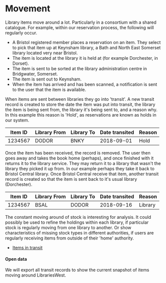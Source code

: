 Movement
========

Library items move around a lot. Particularly in a consortium with a shared catalogue. For example, within our reservation process, the following will regularly occur.

- A Bristol registered member places a reservation on an item. They select to pick that item up at Keynsham library, a Bath and North East Somerset library located very near Bristol.
- The item is located at the library it is held at (for example Dorchester, in Dorset).
- The item is sent to be sorted at the library administration centre in Bridgwater, Somerset.
- The item is sent out to Keynsham.
- When the item has arrived and has been scanned, a notification is sent to the user that the item is available.

When items are sent between libraries they go into 'transit'. A new transit record is created to store the date the item was put into transit, the library the item is being sent from, the library it's being sent to, and a reason why. In this example this reason is 'Hold', as reservations are known as holds in our system.

| Item ID | Library From | Library To | Date transited | Reason |
| ------- | ------------ | ---------- | -------------- | ------ |
| 1234567 | DODOR | BNKY | 2018-09-01 | Hold |

Once the item has been received, the record is removed. The user then goes away and takes the book home (perhaps), and once finished with it returns it to the library service. They may return it to a library that wasn't the library they picked it up from. In our example perhaps they take it back to Bristol Central library. Once Bristol Central receive that item, another transit record is created so that the item is sent back to it's usual library (Dorchester).

| Item ID | Library From | Library To | Date transited | Reason |
| ------- | ------------ | ---------- | -------------- | ------ |
| 1234567 | BSAL | DODOR | 2018-09-16 | Library |

The constant moving around of stock is interesting for analysis. It could possibly be used to refine the holdings within each library, if particular stock is regularly moving from one library to another. Or show characteristics of missing stock types in different authorities, if users are regularly receiving items from outside of their 'home' authority.

- [Items in transit](./transits.md)

#### Open data

We will export all transit records to show the current snapshot of items moving around LibrariesWest.
